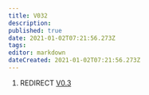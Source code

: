 ```yaml
---
title: V032
description: 
published: true
date: 2021-01-02T07:21:56.273Z
tags: 
editor: markdown
dateCreated: 2021-01-02T07:21:56.273Z
---
```


1.  REDIRECT [V0.3](V0.3 "wikilink")
